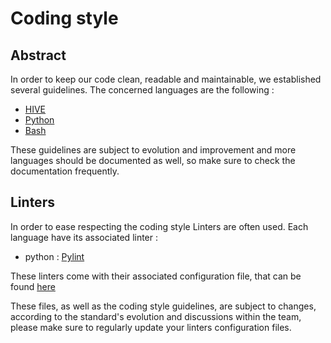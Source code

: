 # Coding style

## Abstract
In order to keep our code clean, readable and maintainable, we established several guidelines.
The concerned languages are the following :

- [HIVE](./hive.md)
- [Python](./python.md)
- [Bash](./bash.md)

These guidelines are subject to evolution and improvement and more languages should be documented as well, so make sure to check the documentation frequently.

## Linters
In order to ease respecting the coding style Linters are often used. Each language have its associated linter :
- python : [Pylint](https://www.pylint.org/)

These linters come with their associated configuration file, that can be found [here](./linters_configuration)

These files, as well as the coding style guidelines, are subject to changes, according to the standard's evolution and discussions within the team, please make sure to regularly update your linters configuration files.
